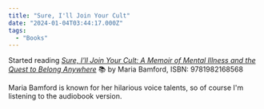 ```yaml
---
title: "Sure, I'll Join Your Cult"
date: "2024-01-04T03:44:17.000Z"
tags: 
  - "Books"
---
```


Started reading _[Sure, I'll Join Your Cult: A Memoir of Mental Illness and the Quest to Belong Anywhere](https://bookshop.org/a/21729/9781982168575)_ 📚 by Maria Bamford, ISBN: 9781982168568

Maria Bamford is known for her hilarious voice talents, so of course I'm listening to the audiobook version.
